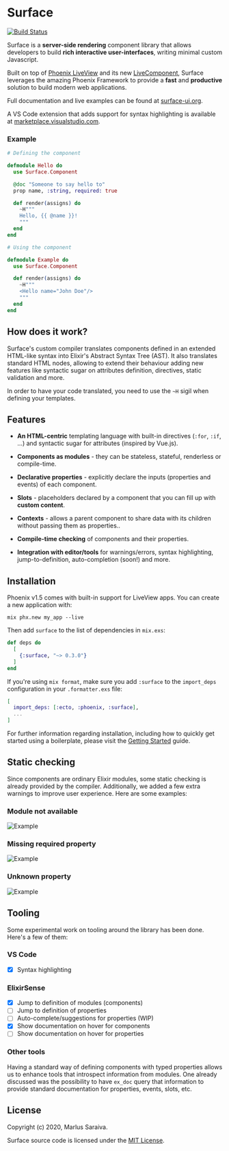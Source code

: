 # Surface

[![Build Status](https://github.com/surface-ui/surface/workflows/CI/badge.svg)](https://github.com/surface-ui/surface/actions?query=workflow%3A%22CI%22)

Surface is a **server-side rendering** component library that allows developers to
build **rich interactive user-interfaces**, writing minimal custom Javascript.

Built on top of [Phoenix LiveView](https://hexdocs.pm/phoenix_live_view/) and its new
[LiveComponent](https://hexdocs.pm/phoenix_live_view/Phoenix.LiveComponent.html), Surface
leverages the amazing Phoenix Framework to provide a **fast** and **productive** solution to build
modern web applications.

Full documentation and live examples can be found at [surface-ui.org](https://surface-ui.org).

A VS Code extension that adds support for syntax highlighting is available at
[marketplace.visualstudio.com](https://marketplace.visualstudio.com/items?itemName=msaraiva.surface).

### Example

```elixir
# Defining the component

defmodule Hello do
  use Surface.Component

  @doc "Someone to say hello to"
  prop name, :string, required: true

  def render(assigns) do
    ~H"""
    Hello, {{ @name }}!
    """
  end
end

# Using the component

defmodule Example do
  use Surface.Component

  def render(assigns) do
    ~H"""
    <Hello name="John Doe"/>
    """
  end
end
```

## How does it work?

Surface's custom compiler translates components defined in an extended HTML-like syntax
into Elixir's Abstract Syntax Tree (AST). It also translates standard HTML nodes, allowing to
extend their behaviour adding new features like syntactic sugar on attributes definition,
directives, static validation and more.

In order to have your code translated, you need to use the `~H` sigil when defining your templates.

## Features

  * **An HTML-centric** templating language with built-in directives (`:for`, `:if`, ...) and
    syntactic sugar for attributes (inspired by Vue.js).

  * **Components as modules** - they can be stateless, stateful, renderless or compile-time.

  * **Declarative properties** - explicitly declare the inputs (properties and events) of each component.

  * **Slots** - placeholders declared by a component that you can fill up with **custom content**.

  * **Contexts** - allows a parent component to share data with its children without passing them as properties..

  * **Compile-time checking** of components and their properties.

  * **Integration with editor/tools** for warnings/errors, syntax highlighting, jump-to-definition,
    auto-completion (soon!) and more.

## Installation

Phoenix v1.5 comes with built-in support for LiveView apps. You can create a new application with:

```
mix phx.new my_app --live
```

Then add `surface` to the list of dependencies in `mix.exs`:

```elixir
def deps do
  [
    {:surface, "~> 0.3.0"}
  ]
end
```

If you're using `mix format`, make sure you add `:surface` to the `import_deps`
configuration in your `.formatter.exs` file:

```elixir
[
  import_deps: [:ecto, :phoenix, :surface],
  ...
]
```

For further information regarding installation, including how to quickly get started
using a boilerplate, please visit the [Getting Started](https://surface-ui.org/getting_started)
guide.

## Static checking

Since components are ordinary Elixir modules, some static checking is already provided
by the compiler. Additionally, we added a few extra warnings to improve user experience.
Here are some examples:

### Module not available

![Example](images/module_not_available.png?raw=true)

### Missing required property

![Example](images/required_property.png?raw=true)

### Unknown property

![Example](images/unknown_property.png?raw=true)

## Tooling

Some experimental work on tooling around the library has been done. Here's a few of them:

### VS Code

- [x] Syntax highlighting

### ElixirSense

- [x] Jump to definition of modules (components)
- [ ] Jump to definition of properties
- [ ] Auto-complete/suggestions for properties (WIP)
- [x] Show documentation on hover for components
- [ ] Show documentation on hover for properties

### Other tools

Having a standard way of defining components with typed properties allows us to
enhance tools that introspect information from modules. One already discussed was
the possibility to have `ex_doc` query that information to provide standard
documentation for properties, events, slots, etc.

## License

Copyright (c) 2020, Marlus Saraiva.

Surface source code is licensed under the [MIT License](LICENSE.md).